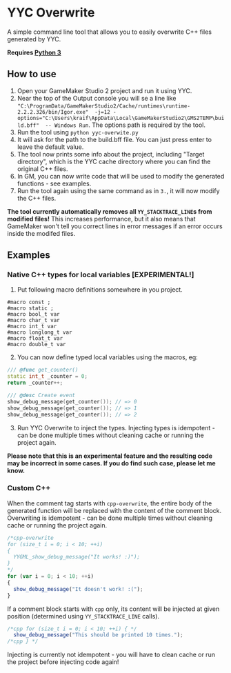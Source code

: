 # YYC Overwrite
A simple command line tool that allows you to easily overwrite C++ files generated by YYC.

**Requires [Python 3](https://www.python.org/downloads/)**

## How to use
1. Open your GameMaker Studio 2 project and run it using YYC.
2. Near the top of the Output console you will se a line like `"C:\ProgramData/GameMakerStudio2/Cache/runtimes\runtime-2.2.2.326/bin/Igor.exe"  -j=12 -options="C:\Users\kraif\AppData\Local\GameMakerStudio2\GMS2TEMP\build.bff"  -- Windows Run`. The options path is required by the tool.
3. Run the tool using `python yyc-overwite.py`
4. It will ask for the path to the build.bff file. You can just press enter to leave the default value.
5. The tool now prints some info about the project, including "Target directory", which is the YYC cache directory where you can find the original C++ files.
6. In GM, you can now write code that will be used to modify the generated functions - see examples.
7. Run the tool again using the same command as in `3.`, it will now modify the C++ files.

**The tool currently automatically removes all `YY_STACKTRACE_LINE`s from modified files!** This increases performance, but it also means that GameMaker won't tell you correct lines in error messages if an error occurs inside the modifed files.

## Examples
### Native C++ types for local variables [EXPERIMENTAL!]
1. Put following macro definitions somewhere in you project.
```
#macro const ;
#macro static ;
#macro bool_t var
#macro char_t var
#macro int_t var
#macro longlong_t var
#macro float_t var
#macro double_t var
```
2. You can now define typed local variables using the macros, eg:
```cpp
/// @func get_counter()
static int_t _counter = 0;
return _counter++;

/// @desc Create event
show_debug_message(get_counter()); // => 0
show_debug_message(get_counter()); // => 1
show_debug_message(get_counter()); // => 2
```
3. Run YYC Overwrite to inject the types. Injecting types is idempotent - can be done multiple times without cleaning cache or running the project again. 

**Please note that this is an experimental feature and the resulting code may be incorrect in some cases. If you do find such case, please let me know.**

### Custom C++
When the comment tag starts with `cpp-overwrite`, the entire body of the generated function will be replaced with the content of the comment block. Overwriting is idempotent - can be done multiple times without cleaning cache or running the project again.

```js
/*cpp-overwrite
for (size_t i = 0; i < 10; ++i)
{
  YYGML_show_debug_message("It works! :)");
}
*/
for (var i = 0; i < 10; ++i)
{
  show_debug_message("It doesn't work! :(");
}
```

If a comment block starts with `cpp` only, its content will be injected at given position (determined using `YY_STACKTRACE_LINE` calls).

```js
/*cpp for (size_t i = 0; i < 10; ++i) { */
  show_debug_message("This should be printed 10 times.");
/*cpp } */
```

Injecting is currently not idempotent - you will have to clean cache or run the project before injecting code again!